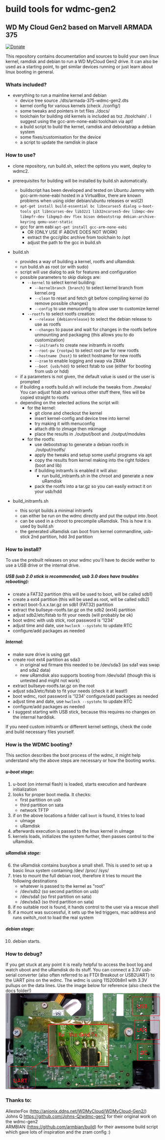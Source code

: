 # build tools for wdmc-gen2
## WD My Cloud Gen2 based on Marvell ARMADA 375

[![Donate](https://img.shields.io/badge/Donate-PayPal-green.svg)](https://www.paypal.com/donate?hosted_button_id=HXWRU82YBV7HC&source=url)

This repository contains documentation and sources to build your own linux kernel, ramdisk and debian to run a WD MyCloud Gen2 drive. It can also be used as a starting point, to get similar devices running or just learn about linux booting in general.

### Whats included?

* everything to run  a mainline kernel and debian
	- device tree source ./dts/armada-375-wdmc-gen2.dts
	- kernel config for various kernels (check ./config/)
	- some tweaks and pointers in txt files ./docs/
	- toolchain for building old kernels is included as txz ./toolchain/ . I suggest using the gcc-arm-none-eabi toolchain via apt!
	- a build script to build the kernel, ramdisk and debootstrap a debian system
	- some fixes/customisation for the device
	- a script to update the ramdisk in place 

### How to use?

* clone repository, run build.sh, select the options you want, deploy to wdmc2.

* prerequisites for building will be installed by build.sh automatically.
	- buildscript has been developed and tested on Ubuntu Jammy with gcc-arm-none-eabi hosted in a VirtualBox, there are known problems when using older debian/ubuntu releases or wsl(2)
	- `apt-get install build-essential bc libncurses5 dialog u-boot-tools git libncurses-dev lib32z1 lib32ncurses5-dev libmpc-dev libmpfr-dev libgmp3-dev flex bison debootstrap debian-archive-keyring qemu-user-static`
	- gcc for arm eabi `apt-get install gcc-arm-none-eabi`
		- OR (ONLY USE IF ABOVE DOES NOT WORK)
		- extract the gcc/glibc archive from toolchain to /opt
		- adjust the path to the gcc in build.sh

* build.sh
	- provides a way of building a kernel, rootfs and uRamdisk
	- run build.sh as root (or with sudo)
	- script will use dialog to ask for features and configuration
	- possible parameters to skip dialogs are:
		- `--kernel` to select kernel building:
   		    - `--kernelbranch {branch}` to select kernel branch from kernel.org
	   		- `--clean` to reset and fetch git before compiling kernel (to remove possible changes)
    		- `--config` to use menuconfig to allow user to customize kernel
		- `--rootfs` to select rootfs creation:
    		- `--release {debianrelease}` to select the debian release to use as rootfs
			- `--changes` to pause and wait for changes in the rootfs before unmounting and packaging (this allows you to do customization)
        	- `--initramfs` to create new initramfs in rootfs
    		- `--root-pw {rootpw}` to select root pw for new rootfs
	    	- `--hostname {host}` to select hostname for new rootfs
            - `--zram` to enable logging and swap via ZRAM
            - `--boot {usb/hdd}` to select fstab to use (either for booting from usb or hdd)
	- if a parameters is not given, the default value is used or the user is prompted
	- if building a rootfs build.sh will include the tweaks from ./tweaks/  You can adjust fstab and various other stuff there, files will be copied straight to rootfs
	- depending on the selected actions the script will:
		- for the kernel: 
			- git clone and checkout the kernel 
			- insert kernel-config and device tree into kernel
			- try making it with menuconfig 
			- attach dtb to zImage then mkimage
			- place the results in ./output/boot and ./output/modules
		- for the rootfs:
			- use debootstrap to generate a debian rootfs in ./output/rootfs/
			- apply the tweaks and setup some useful programs via apt
			- copy the results from kernel making into the right folders (boot and lib)
			- if building initramfs is enabled it will also:
				- run build_initramfs.sh in the chroot and generate a new uRamdisk 
			- pack the rootfs into a tar.gz so you can easily extract it on your usb/hdd
			
* build_initramfs.sh
	- this script builds a minimal initramfs
	- can either be run on the wdmc directly and put the output into /boot 
	- can be used in a chroot to precompile uRamdisk. This is how it is used by build.sh
	- the generated uRamdisk can boot from kernel commandline, usb-stick 2nd partition, hdd 3rd partition
	
### How to install?	

To use the prebuilt releases on your wdmc you'll have to decide wether to use a USB drive or the internal drive. 

##### USB (usb 2.0 stick is recommended, usb 3.0 does have troubles rebooting):
- create a FAT32 partition (this will be used to boot, will be called sdb1)
- create a ext4 partition (this will be used as root, will be called sdb2)
- extract boot-5.x.x.tar.gz on sdb1 (FAT32) partition
- extract the bullseye-rootfs.tar.gz on the sdb2 (ext4) partition
- adjust sdb2/etc/fstab to fit your needs (will probably be ok)
- boot wdmc with usb stick, root password is '1234'
- adjust time and date, use `hwclock --systohc` to update RTC
- configure/add packages as needed

##### Internal:
- make sure drive is using gpt
- create root ext4 partition as sda3 
	- in original wd firmare this needed to be /dev/sda3 (as sda1 was swap and sda2 data) 
	- new uRamdisk also supports booting from /dev/sda1 (though this is untested and might not work)
- extract bullseye-rootfs.tar.gz on the root
- adjust sda3/etc/fstab to fit your needs (check it at least!)
- boot wdmc, root password is '1234' configure/add packages as needed
- adjust time and date, use `hwclock --systohc` to update RTC
- configure/add packages as needed
- I suggest starting with USB stick, because this requires no changes on the internal harddisk.

If you need custom initramfs or different kernel settings, check the code and build necessary files yourself.

### How is the WDMC booting?
	
This section describes the boot process of the wdmc, it might help understand why the above steps are necessary or how the booting works.

##### u-boot stage:
1. u-boot (on internal flash) is loaded, starts execution and hardware initialization
2. looks for proper boot media. It checks:
	- first partition on usb
	- third partition on sata
	- network TFTP
3. if on the above locations a folder call `boot` is found, it tries to load 
	- uImage
	- uRamdisk
4. afterwards execution is passed to the linux kernel in uImage
5. kernels loads, initializes the system further, then passes control to the uRamdisk.
##### uRamdisk stage:
6. the uRamdisk contains busybox a small shell. This is used to set up a basic linux system containing /dev/ /proc/ /sys/
7. tries to mount the full debian root, therefore it tries to mount the following destinations
	- whatever is passed to the kernel as "root"
	- /dev/sdb2 (so second partition on usb)
	- /dev/sda1 (so first partition on sata)
	- /dev/sda3 (so third partition on sata)
8. if no suitable root is found, it hands control to the user via a rescue shell
9. if a mount was successful, it sets up the led triggers, mac address and runs switch_root to load the real system
##### debian stage:
10. debian starts.

	
### How to debug?

If you get stuck at any point it is really helpful to access the boot log and watch uboot and the uRamdisk do its stuff. You can connect a 3.3V usb-serial converter (also often referred to as FTDI Breakout or USB2UART) to the UART pins on the wdmc. The wdmc is using 115200b8n1 with 3.3V pullups on the data lines. Use the image below for reference (also check the docs folder!) 
![image](https://github.com/Heisath/wdmc2-kernel/blob/master/docs/UART_Pinout.jpg)
	
### Thanks to:

AllesterFox (http://anionix.ddns.net/WDMyCloud/WDMyCloud-Gen2/) \
Johns Q https://github.com/Johns-Q/wdmc-gen2 for their original work on the wdmc-gen2 \
ARMBIAN (https://github.com/armbian/build) for their awesome build script which gave lots of inspiration and the zram config :)
